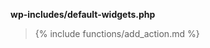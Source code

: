 <p><b>wp-includes/default-widgets.php</b></p>

<blockquote>

{% include functions/add_action.md %}

</blockquote>
